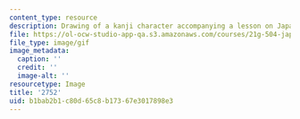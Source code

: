 ```yaml
---
content_type: resource
description: Drawing of a kanji character accompanying a lesson on Japanese.
file: https://ol-ocw-studio-app-qa.s3.amazonaws.com/courses/21g-504-japanese-iv-spring-2009/b1bab2b1c80d65c8b17367e3017898e3_2752.gif
file_type: image/gif
image_metadata:
  caption: ''
  credit: ''
  image-alt: ''
resourcetype: Image
title: '2752'
uid: b1bab2b1-c80d-65c8-b173-67e3017898e3
---
```

